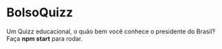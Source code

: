 # BolsoQuizz
Um Quizz educacional, o quão bem você conhece o presidente do Brasil?
<br>
Faça <strong>npm start</strong> para rodar.
